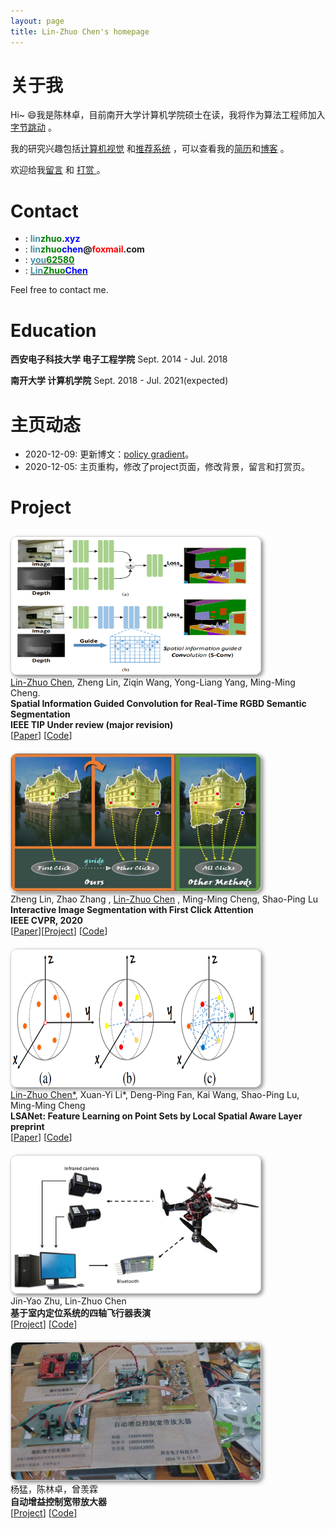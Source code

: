 ```yaml
---
layout: page
title: Lin-Zhuo Chen's homepage
---
```

<style>

body { 
}


/*
a:hover,
a:focus {
    text-decoration: underline;
}
*/

.navbar,
.footer {
}

.gray-container {
    background-color: #eee;  
}

#about {
    margin-top: 50px;
    padding-top: 50px;
    padding-bottom: 50px;
    margin-bottom: 20px;
}

@keyframes me-img-hover {
    0% {
        transform: rotate(-15deg);
    }
    25% {
        transform: rotate(0deg);
    }
    50% {
        transform: rotate(15deg);
    }
    75% {
        transform: rotate(0deg);
    }
    100% {
        transform: rotate(-15deg);
    }
}

#me-img {
    width: 80%;
    /*border: 10px solid #FFFFCC;*/
    border: 8px solid #FFFFCC;
    /*transform: rotate(-15deg);*/
    box-shadow: 0px 0px 2px 3px rgba(255, 255, 255, 0.7), 0px 0px 10px 8px rgba(0, 0, 0, 0.1);
}

/*#me-img:hover {
    animation: me-img-hover 2000ms linear 100ms infinite forwards;
}*/

.long-work-img {
    width: 300px;
    height: 110px;
    /*auto !important;*/
    border: 1px solid lightgray;
    border-radius: 10px;
    /*height: 161px;*/
    -moz-box-shadow: 3px 3px 6px #888;
    -webkit-box-shadow: 3px 3px 6px #888;
    box-shadow: 3px 3px 6px #888;
}

.work-img {
    width: 399px;
    height: 220px;
    /*auto !important;*/
    border: 1px solid lightgray;
    border-radius: 10px;
    /*height: 161px;*/
    -moz-box-shadow: 3px 3px 6px #888;
    -webkit-box-shadow: 3px 3px 6px #888;
    box-shadow: 3px 3px 6px #888;
}

.detail {
    font-size: 13px;
    border: 1px solid #FFFFAA;
    background-color: #FFFFEE;
}

.prize {
    color: #B02020;
    font-weight: bold;
}

.work-block {
    padding-top: 10px;
    padding-bottom: 10px;
}

.section_title {
    /*color: #159957;*/
    color: black;
    /*font-family: "Tisa", Times, serif;*/
    font-family: "Verdana", Geneva, sans-serif;
    font-size: 20px;
    font-weight: 50;
}
#news{
    font-weight: bold;
    color: red;
}

#li-important{
    font-weight: bold;
    color: red;
}

</style>
<!-- <div style="float:left;border:solid 1px 000;margin:2px;"><img src="./images/linzhuo.jpg"  width="250" height="240" ></div> -->
# **关于我**
Hi~ 😄我是陈林卓，目前南开大学计算机学院硕士在读，我将作为算法工程师加入[字节跳动](https://bytedance.com/) 。

我的研究兴趣包括[计算机视觉](https://baike.baidu.com/item/%E8%AE%A1%E7%AE%97%E6%9C%BA%E8%A7%86%E8%A7%89/2803351?fr=aladdin) <i class="fas fa-eye"></i>  和[推荐系统](https://baike.baidu.com/item/%E6%8E%A8%E8%8D%90%E7%B3%BB%E7%BB%9F/10267357?fr=aladdin) <i class="fas fa-brain"></i> ，可以查看我的[简历](https://linzhuo.xyz/file/main.pdf)和[博客](https://linzhuo.xyz/tags/) <i class="fas fa-book"></i> 。

欢迎给我[留言](https://linzhuo.xyz/comments/) <i class="far fa-comments"></i>  和 [打赏 ](https://linzhuo.xyz/merger/) <i class="far fa-grimace"></i> 。

<!-- # **About Me**
My name is Lin-Zhuo Chen. I am a graduate student at College of Computer Science, Nankai University. I will join  [ByteDance](https://bytedance.com/) worked as an algorithm engineer .

My research interests are [Computer Vision](https://en.wikipedia.org/wiki/Computer_vision) <i class="fas fa-eye"></i>  and [Recommender System](https://en.wikipedia.org/wiki/Recommender_system) <i class="fas fa-brain"></i> . My [CV](https://linzhuo.xyz/file/main.pdf) and  [Blog ](https://linzhuo.xyz/tags/)<i class="fas fa-book"></i>  are avaliable . -->


# **Contact**

- <i class="fas fa-home"></i> : **<font color="#4590a3 ">lin</font><font color="#008000">zhuo</font>.<font color="#0000FF">xyz</font>**
- <i class="fas fa-envelope"></i> : **<font color="#4590a3">lin</font><font color="#008000">zhuo</font><font color="#0000FF">chen</font>@<font color="#FF0000 ">foxmail</font>.com**
- <i class="fab fa-zhihu"></i>  : **[<font color="#4590a3">you</font><font color="#008000">62580</font> ](https://www.zhihu.com/people/you62580)**
- <i class="fab fa-github"></i> : **[<font color="#4590a3">Lin</font><font color="#008000">Zhuo</font><font color="#0000FF">Chen</font>](https://github.com/LinZhuoChen)**

Feel free to contact me.

# **Education**

**西安电子科技大学         电子工程学院** Sept. 2014 - Jul. 2018 

**南开大学         计算机学院** Sept. 2018 - Jul. 2021(expected) 

# **主页动态**
* 2020-12-09: 更新博文：[policy gradient](https://linzhuo.xyz/_posts/%E5%BC%BA%E5%8C%96%E5%AD%A6%E4%B9%A0/2020-12-04-policy_gradient/)。
* 2020-12-05: 主页重构，修改了project页面，修改背景，留言和打赏页。

# **Project**
<head>
    <div id="publication">
        <div class="row work-block">
            <div class="project col-xs-3">
                <img class="work-img" src="./images/s_conv1.png">
                <!-- <img class="work-img" src="/images/s_conv2.png"> -->
            </div>
            <div class="col-xs-8">
                <u>Lin-Zhuo Chen</u>, Zheng Lin, Ziqin Wang, Yong-Liang Yang, Ming-Ming Cheng. 
                <br>
                <strong>Spatial Information Guided Convolution for Real-Time RGBD Semantic Segmentation</strong>
                <br>
                <strong>IEEE TIP Under review (major revision)</strong>
                <br>
                [<a href="https://arxiv.org/abs/2004.04534" target="_blank">Paper</a>] [<a href="https://linzhuo.xyz" target="_blank">Code</a>] 
                <br>
            </div>
        </div>
                <div class="row work-block">
            <div class="project col-xs-3">
                <img class="work-img" src="./images/fclick.jpg">
                <!-- <img class="work-img" src="/images/s_conv2.png"> -->
            </div>
            <div class="col-xs-8">
                Zheng Lin, Zhao Zhang , <u>Lin-Zhuo Chen</u> , Ming-Ming Cheng, Shao-Ping Lu
                <br>
                <strong>Interactive Image Segmentation with First Click Attention</strong>
                <br>
                <strong>IEEE CVPR, 2020</strong>
                <br>
                [<a href="http://openaccess.thecvf.com/content_CVPR_2020/papers/Lin_Interactive_Image_Segmentation_With_First_Click_Attention_CVPR_2020_paper.pdf" target="_blank">Paper</a>][<a href="https://www.lin-zheng.com/fclick/" target="_blank">Project</a>] [<a href="https://github.com/frazerlin/fcanet" target="_blank">Code</a>]   
                <br>
            </div>
        </div>
        <div class="row work-block">
            <div class="project col-xs-3">
                <img class="work-img" src="./images/LSA_module.png">
                <!-- <img class="work-img" src="/images/s_conv2.png"> -->
            </div>
            <div class="col-xs-8">
                <u>Lin-Zhuo Chen*</u>, Xuan-Yi Li*, Deng-Ping Fan, Kai Wang, Shao-Ping Lu, Ming-Ming Cheng
                <br>
                <strong>LSANet: Feature Learning on Point Sets by Local Spatial Aware Layer</strong>
                <br>
                <strong>preprint</strong>
                <br>
                [<a href="https://arxiv.org/pdf/1905.05442.pdf" target="_blank">Paper</a>] [<a href="https://github.com/LinZhuoChen/LSANet" target="_blank">Code</a>] 
                <br>
            </div>
        </div>
        <div class="row work-block">
            <div class="project col-xs-3">
                <img class="work-img" src="./images/system.png">
                <!-- <img class="work-img" src="/images/system.png"> -->
            </div>
            Jin-Yao Zhu, Lin-Zhuo Chen 
            <div class="col-xs-8">
                <strong>基于室内定位系统的四轴飞行器表演</strong>
                <br>
                [<a href="https://linzhuo.xyz/_posts/project/2019-11-29-quadrotor/" target="_blank">Project</a>] [<a href="https://github.com/JinyaoZhu/STM32F4-Quad" target="_blank">Code</a>] 
                <br>
            </div>
        </div>
        <div class="row work-block">
            <div class="project col-xs-3">
                <img class="work-img" src="./images/fangdaqi.jpg">
                <!-- <img class="work-img" src="/images/fangdaqi.jpg"> -->
            </div>
            杨猛，陈林卓，曾羡霖 
            <div class="col-xs-8">
                <strong>自动增益控制宽带放大器</strong>
                <br>
                [<a href="https://linzhuo.xyz/_posts/project/2019-11-29-quadrotor/" target="_blank">Project</a>] [<a href="https://github.com/JinyaoZhu/STM32F4-Quad" target="_blank">Code</a>] 
                <br>
            </div>
        </div>
    </div>
</head>
